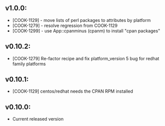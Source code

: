 ## v1.0.0:

* [COOK-1129] - move lists of perl packages to attributes by platform
* [COOK-1279] - resolve regression from COOK-1129
* [COOK-1299] - use App::cpanminus (cpanm) to install "cpan packages"

## v0.10.2:

* [COOK-1279] Re-factor recipe and fix platform_version 5 bug for redhat family platforms

## v0.10.1:

* [COOK-1129] centos/redhat needs the CPAN RPM installed

## v0.10.0:

* Current released version
